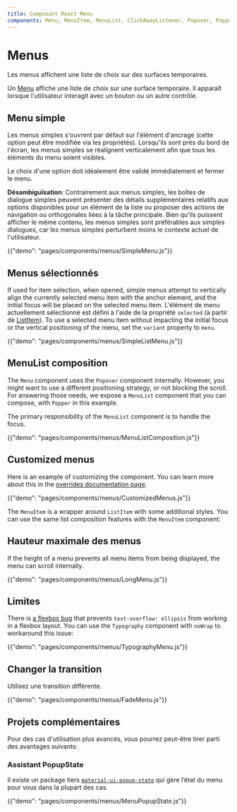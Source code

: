 ```yaml
---
title: Composant React Menu
components: Menu, MenuItem, MenuList, ClickAwayListener, Popover, Popper
---
```


# Menus

<p class="description">Les menus affichent une liste de choix sur des surfaces temporaires.</p>

Un [Menu](https://material.io/design/components/menus.html) affiche une liste de choix sur une surface temporaire. Il apparaît lorsque l'utilisateur interagit avec un bouton ou un autre contrôle.

## Menu simple

Les menus simples s'ouvrent par défaut sur l'élément d'ancrage (cette option peut être modifiée via les propriétés). Lorsqu'ils sont près du bord de l'écran, les menus simples se réalignent verticalement afin que tous les éléments du menu soient visibles.

Le choix d'une option doit idéalement être validé immédiatement et fermer le menu.

**Désambiguïsation**: Contrairement aux menus simples, les boîtes de dialogue simples peuvent présenter des détails supplémentaires relatifs aux options disponibles pour un élément de la liste ou proposer des actions de navigation ou orthogonales liées à la tâche principale. Bien qu'ils puissent afficher le même contenu, les menus simples sont préférables aux simples dialogues, car les menus simples perturbent moins le contexte actuel de l'utilisateur.

{{"demo": "pages/components/menus/SimpleMenu.js"}}

## Menus sélectionnés

If used for item selection, when opened, simple menus attempt to vertically align the currently selected menu item with the anchor element, and the initial focus will be placed on the selected menu item. L'élément de menu actuellement sélectionné est défini à l'aide de la propriété `selected` (à partir de [ListItem](/api/list-item/)). To use a selected menu item without impacting the initial focus or the vertical positioning of the menu, set the `variant` property to `menu`.

{{"demo": "pages/components/menus/SimpleListMenu.js"}}

## MenuList composition

The `Menu` component uses the `Popover` component internally. However, you might want to use a different positioning strategy, or not blocking the scroll. For answering those needs, we expose a `MenuList` component that you can compose, with `Popper` in this example.

The primary responsibility of the `MenuList` component is to handle the focus.

{{"demo": "pages/components/menus/MenuListComposition.js"}}

## Customized menus

Here is an example of customizing the component. You can learn more about this in the [overrides documentation page](/customization/components/).

{{"demo": "pages/components/menus/CustomizedMenus.js"}}

The `MenuItem` is a wrapper around `ListItem` with some additional styles. You can use the same list composition features with the `MenuItem` component:

## Hauteur maximale des menus

If the height of a menu prevents all menu items from being displayed, the menu can scroll internally.

{{"demo": "pages/components/menus/LongMenu.js"}}

## Limites

There is [a flexbox bug](https://bugs.chromium.org/p/chromium/issues/detail?id=327437) that prevents `text-overflow: ellipsis` from working in a flexbox layout. You can use the `Typography` component with `noWrap` to workaround this issue:

{{"demo": "pages/components/menus/TypographyMenu.js"}}

## Changer la transition

Utilisez une transition différente.

{{"demo": "pages/components/menus/FadeMenu.js"}}

## Projets complémentaires

Pour des cas d'utilisation plus avancés, vous pourrez peut-être tirer parti des avantages suivants:

### Assistant PopupState

Il existe un package tiers [`material-ui-popup-state`](https://github.com/jcoreio/material-ui-popup-state) qui gère l’état du menu pour vous dans la plupart des cas.

{{"demo": "pages/components/menus/MenuPopupState.js"}}